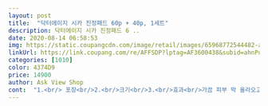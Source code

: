 ```yaml
---
layout: post 
title:  "닥터에이지 시카 진정패드 60p + 40p, 1세트" 
description: 닥터에이지 시카 진정패드 6 ..
date: 2020-08-14 06:58:53 
img: https://static.coupangcdn.com/image/retail/images/65968772544482-a87b5fcd-5d4c-4b14-8567-197328a6c93e.jpg 
linkUrl: https://link.coupang.com/re/AFFSDP?lptag=AF3600438&subid=ahnPublicAsk&pageKey=1546432961&itemId=2647629767&vendorItemId=70638435864&traceid=V0-113-e10d7cd65895ba88 
categories: [1010] 
color: 4374D9 
price: 14900 
author: Ask View Shop 
cont:  "1.<br/> 포장<br/>2.<br/>크기<br/>3.<br/>효과<br/>가끔 피부 막 올라오고 열감때문에 빨개지고 여드름 삘 올때는 제일 충분히 적셔진 패드를 올려둬요!! 그럼 쿨링도 되고 가볍게 팩 하는 느낌이저는 팩 시트가 너무 불편해서 잘 안하는데 패드로 다 해결해요 ㅋㅋㅋ<br/>가성비 너무너무 좋아요! 그냥 가격만 싼것도 아니고 저는 피부에 너무너무 잘맞아서 아침에 한번 저녁에 한번 운동하고도 또 써요 ㅋㅋㅋ 그래서 빨리 쓰는건지ㅋㅋㅋㅋㅋ<br/>그리고 무엇보다 100매 통채로가 아니라 40,60 매 이렇게 나눠있어서 큰건 집에서 작은건 외출, 여행용으로 들고 다니기 딱 좋은거 같아서 나가지도 않는데 상상만으로도 혼자 신났네요 ㅎㅎ<br/>근데 에센스가 듬뿍 묻어잇어서 살살 쓱 닦아내니 에센스가 주르륵흘러서<br/>냉동고에 살짝두었다가 볼이랑 눈두덩이 냉찜질하기 딱좋네요<br/>로켓배송 포장 정말 대충하는거 아시죠.<br/>.<br/> 저도 그래서 뭐 시킬때마다 불안한데 안에 완충제 포장도 되어있어서 안심하고 샀어요 패드에는 각각 비닐이 감싸져있어서 더욱 안심!<br/>막 얼굴피부가 아무것도 없는데 간질간질하고 ㅜㅜ<br/>빠른 로켓배송으로 받아봤어요! 늘 쓰던건데 쿠팡에 들어와서 다 떨어진거 금방 채울수 있었어요!!! 솔직히 한 번 써보면 다른거 못 쓴다고 장담해요!! ㅠㅠ<br/>뾰루지난 부분에는 패드를 10초정도 올려두었더니 다음날 많이 가라앉았네요 ^^<br/>세게 할필요가 없더라구요 !!<br/>세수하고 써도 까맣게 묻어나오는거 보면 안쓸수가 없더라구요 ㅠ 이것도 금방 쓰고 주문할것 같아요 강추합니다!!<br/>양면패드가 엠보싱쪽은 노페물을 닦아내는용도.<br/> 부드러운면은 마지막 마무리할때 슥 닦아주고있어요<br/>여름이라 기름도 많이 끼고 외출시 화장하려하니 대환장파티네요<br/>여새 마스크 때문에 피부 상한 분들 주변에 많던데 저는 시카패드 쓰고 그런건 1도 없었어요!! 평소에는 각질제거+닥토하구 뒷면으로 한번 싹 닦아준다음에 두드려서 흡수!!<br/>영업을하는사람이라 손님응대할때 마스크를 잠깐도 벗을수가없는 직업입니다.<br/>.<br/>ㅠㅠ<br/>예민한피부에 괜찮다고 하더라구요<br/>왕뽁뽁이봉투에 넣었는데도 박스 하나 더 해주셔서 너무 안전하게 왔어요<br/>요즘 나갈일이 없어 관리 소원했더니<br/>원래 쓰던 패드도 다 썼는데 단순히 각질만 관리해서는 안될듯해서 시카성분 들어간 패드로 구매해봤어요<br/>이 가격에 요정도라니 .<br/>.<br/> 제가 너무 화장품에 감을 잃었는지 요거 너무 가성비가 좋아서 놀랐네요 ㅎㅎ<br/>이거하나만발라도 건조해지지않고 피부에 자연스러운 윤기가돌아서 너무 맘에들어요 <br/>이렇게 효과 좋을줄 몰라 리뷰 생각도 못해서 사용전 사진을 안찍어둬서 ㅜㅜ 비포에프터 비교 못하는데 너무 아쉽네요<br/>전 효과 만족스러워서 추천했더니 언니가 쓰던거 다써서 안그래도 패드 사야한다길래 쓰던거 40매짜리 줬더니 언니도 너무 좋아하네요<br/>지금 3일째  사용중인데 화농성여드름이 많이 가라앉았어요<br/>진정.<br/>보습까지 한번에되니까 너무 간편하고 어제밤에는 클렌징용으로 닦아주고 가볍게 세안해줫는데<br/>진정효과에좋은 병풀잎수추출물이 다량함류되어있는 제품을 찾고있었어요<br/>친구가 닥터에이지 추천해줘서 알아보니 시카 진정패드가 진정효과가좋아서<br/>크기는 딱 한번 닦을만한 크기였어요<br/>클렌징폼을 쓰지않고 메이크업세안이되니 이것또안 마음에듭니다 !!<br/>트러블도많고 요즘에 항상쓰던 에센스를발라도 좀 따끔따끔하더라구요.<br/>.<br/><br/>패드 하나면 토너부터 팩까지 가능할정도로 에센스도 충분히 적셔져 있고, 특히나 병풀성분이 들어있다는게 좋았어요!! 끈적임도 없고 산뜻하게 마무리 되어서 피부에 흡수도 잘 됩니다<br/>패드형식으로나온건 한번도 안써봤어요.<br/>.<br/> 왠지 자극이많이갈것같았거든요<br/>포장이 너무 꼼꼼하게 와서 놀랬네요<br/>포장이 이중포장으로와서 너무 깔금하고 안전하게 잘받았습니다 ^^<br/>피부에 좁쌀여드름? 화농성여드름?<br/>화장 안했을때는 한장으로 충분하고<br/>화장하고 두번 세안하고 나서 닦았는데도 잔여물 닦여나오는거 보고 얼마나 놀랬던지 ㅜㅜ 드럽<br/>화장해서 좀 더 깨끗하게 닦고 싶을때는 한장으로는 좀 아쉬워서 두장써요 ㅎㅎ<br/>" 
---
```

